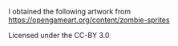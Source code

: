 I obtained the following artwork from https://opengameart.org/content/zombie-sprites

Licensed under the CC-BY 3.0
